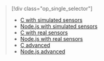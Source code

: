 > [!div class="op_single_selector"]
> * [C with simulated sensors](../articles/iot-suite/iot-suite-raspberry-pi-kit-c-get-started-simulator.md)
> * [Node.js with simulated sensors](../articles/iot-suite/iot-suite-raspberry-pi-kit-node-get-started-simulator.md)
> * [C with real sensors](../articles/iot-suite/iot-suite-raspberry-pi-kit-c-get-started-basic.md)
> * [Node.js with real sensors](../articles/iot-suite/iot-suite-raspberry-pi-kit-node-get-started-basic.md)
> * [C advanced](../articles/iot-suite/iot-suite-raspberry-pi-kit-c-get-started-advanced.md)
> * [Node.js advanced](../articles/iot-suite/iot-suite-raspberry-pi-kit-node-get-started-advanced.md)
